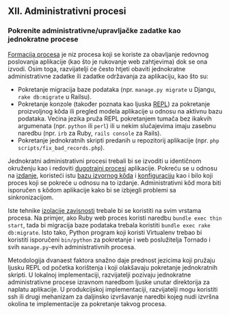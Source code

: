 ## XII. Administrativni procesi
### Pokrenite administrativne/upravljačke zadatke kao jednokratne procese

[Formacija procesa](./concurrency) je niz procesa koji se koriste za obavljanje redovnog poslovanja aplikacije (kao što je rukovanje web zahtjevima) dok se ona izvodi. Osim toga, razvijatelji će često htjeti obaviti jednokratne administrativne zadatke ili zadatke održavanja za aplikaciju, kao što su:

* Pokretanje migracija baze podataka (npr. `manage.py migrate` u Djangu, `rake db:migrate` u Railsu).
* Pokretanje konzole (također poznata kao ljuska [REPL](https://en.wikipedia.org/wiki/Read-eval-print_loop)) za pokretanje proizvoljnog kôda ili pregled modela aplikacije u odnosu na aktivnu bazu podataka. Većina jezika pruža REPL pokretanjem tumača bez ikakvih argumenata (npr. `python` ili `perl`) ili u nekim slučajevima imaju zasebnu naredbu (npr. `irb` za Ruby, `rails console` za Rails).
* Pokretanje jednokratnih skripti predanih u repozitorij aplikacije (npr. `php scripts/fix_bad_records.php`).

Jednokratni administrativni procesi trebali bi se izvoditi u identičnom okruženju kao i redoviti [dugotrajni procesi](./processes) aplikacije. Pokreću se u odnosu na [izdanje](./build-release-run), koristeći istu [bazu izvornog kôda](./codebase) i [konfiguraciju](./config) kao i bilo koji proces koji se pokreće u odnosu na to izdanje. Administrativni kôd mora biti isporučen s kôdom aplikacije kako bi se izbjegli problemi sa sinkronizacijom.

Iste tehnike [izolacije zavisnosti](./dependencies) trebale bi se koristiti na svim vrstama procesa. Na primjer, ako Ruby web proces koristi naredbu `bundle exec thin start`, tada bi migracija baze podataka trebala koristiti `bundle exec rake db:migrate`. Isto tako, Python program koji koristi Virtualenv trebao bi koristiti isporučeni `bin/python` za pokretanje i web poslužitelja Tornado i svih `manage.py`-evih administrativnih procesa.

Metodologija dvanaest faktora snažno daje prednost jezicima koji pružaju ljusku REPL od početka korištenja i koji olakšavaju pokretanje jednokratnih skripti. U lokalnoj implementaciji, razvijatelji pozivaju jednokratne administrativne procese izravnom naredbom ljuske unutar direktorija za naplatu aplikacije. U produkcijskoj implementaciji, razvijatelji mogu koristiti ssh ili drugi mehanizam za daljinsko izvršavanje naredbi kojeg nudi izvršna okolina te implementacije za pokretanje takvog procesa.
